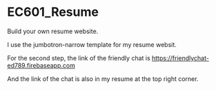 # EC601_Resume
Build your own resume website. 

I use the jumbotron-narrow template for my resume websit.

For the second step, the link of the friendly chat is https://friendlychat-ed789.firebaseapp.com

And the link of the chat is also in my resume at the top right corner.
